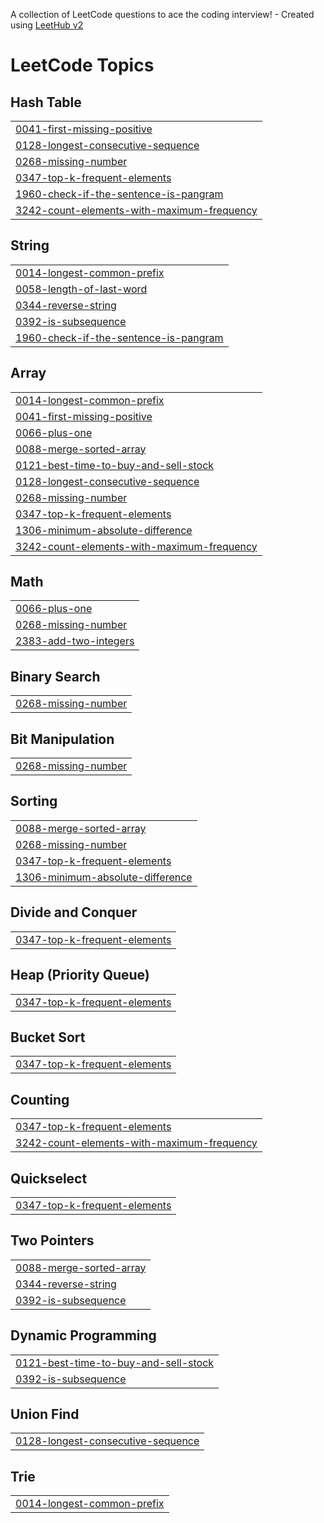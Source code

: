 A collection of LeetCode questions to ace the coding interview! - Created using [LeetHub v2](https://github.com/arunbhardwaj/LeetHub-2.0)
<!---LeetCode Topics Start-->
# LeetCode Topics
## Hash Table
|  |
| ------- |
| [0041-first-missing-positive](https://github.com/Gokul1111-cmd/leetcode_problem_solving/tree/master/0041-first-missing-positive) |
| [0128-longest-consecutive-sequence](https://github.com/Gokul1111-cmd/leetcode_problem_solving/tree/master/0128-longest-consecutive-sequence) |
| [0268-missing-number](https://github.com/Gokul1111-cmd/leetcode_problem_solving/tree/master/0268-missing-number) |
| [0347-top-k-frequent-elements](https://github.com/Gokul1111-cmd/leetcode_problem_solving/tree/master/0347-top-k-frequent-elements) |
| [1960-check-if-the-sentence-is-pangram](https://github.com/Gokul1111-cmd/leetcode_problem_solving/tree/master/1960-check-if-the-sentence-is-pangram) |
| [3242-count-elements-with-maximum-frequency](https://github.com/Gokul1111-cmd/leetcode_problem_solving/tree/master/3242-count-elements-with-maximum-frequency) |
## String
|  |
| ------- |
| [0014-longest-common-prefix](https://github.com/Gokul1111-cmd/leetcode_problem_solving/tree/master/0014-longest-common-prefix) |
| [0058-length-of-last-word](https://github.com/Gokul1111-cmd/leetcode_problem_solving/tree/master/0058-length-of-last-word) |
| [0344-reverse-string](https://github.com/Gokul1111-cmd/leetcode_problem_solving/tree/master/0344-reverse-string) |
| [0392-is-subsequence](https://github.com/Gokul1111-cmd/leetcode_problem_solving/tree/master/0392-is-subsequence) |
| [1960-check-if-the-sentence-is-pangram](https://github.com/Gokul1111-cmd/leetcode_problem_solving/tree/master/1960-check-if-the-sentence-is-pangram) |
## Array
|  |
| ------- |
| [0014-longest-common-prefix](https://github.com/Gokul1111-cmd/leetcode_problem_solving/tree/master/0014-longest-common-prefix) |
| [0041-first-missing-positive](https://github.com/Gokul1111-cmd/leetcode_problem_solving/tree/master/0041-first-missing-positive) |
| [0066-plus-one](https://github.com/Gokul1111-cmd/leetcode_problem_solving/tree/master/0066-plus-one) |
| [0088-merge-sorted-array](https://github.com/Gokul1111-cmd/leetcode_problem_solving/tree/master/0088-merge-sorted-array) |
| [0121-best-time-to-buy-and-sell-stock](https://github.com/Gokul1111-cmd/leetcode_problem_solving/tree/master/0121-best-time-to-buy-and-sell-stock) |
| [0128-longest-consecutive-sequence](https://github.com/Gokul1111-cmd/leetcode_problem_solving/tree/master/0128-longest-consecutive-sequence) |
| [0268-missing-number](https://github.com/Gokul1111-cmd/leetcode_problem_solving/tree/master/0268-missing-number) |
| [0347-top-k-frequent-elements](https://github.com/Gokul1111-cmd/leetcode_problem_solving/tree/master/0347-top-k-frequent-elements) |
| [1306-minimum-absolute-difference](https://github.com/Gokul1111-cmd/leetcode_problem_solving/tree/master/1306-minimum-absolute-difference) |
| [3242-count-elements-with-maximum-frequency](https://github.com/Gokul1111-cmd/leetcode_problem_solving/tree/master/3242-count-elements-with-maximum-frequency) |
## Math
|  |
| ------- |
| [0066-plus-one](https://github.com/Gokul1111-cmd/leetcode_problem_solving/tree/master/0066-plus-one) |
| [0268-missing-number](https://github.com/Gokul1111-cmd/leetcode_problem_solving/tree/master/0268-missing-number) |
| [2383-add-two-integers](https://github.com/Gokul1111-cmd/leetcode_problem_solving/tree/master/2383-add-two-integers) |
## Binary Search
|  |
| ------- |
| [0268-missing-number](https://github.com/Gokul1111-cmd/leetcode_problem_solving/tree/master/0268-missing-number) |
## Bit Manipulation
|  |
| ------- |
| [0268-missing-number](https://github.com/Gokul1111-cmd/leetcode_problem_solving/tree/master/0268-missing-number) |
## Sorting
|  |
| ------- |
| [0088-merge-sorted-array](https://github.com/Gokul1111-cmd/leetcode_problem_solving/tree/master/0088-merge-sorted-array) |
| [0268-missing-number](https://github.com/Gokul1111-cmd/leetcode_problem_solving/tree/master/0268-missing-number) |
| [0347-top-k-frequent-elements](https://github.com/Gokul1111-cmd/leetcode_problem_solving/tree/master/0347-top-k-frequent-elements) |
| [1306-minimum-absolute-difference](https://github.com/Gokul1111-cmd/leetcode_problem_solving/tree/master/1306-minimum-absolute-difference) |
## Divide and Conquer
|  |
| ------- |
| [0347-top-k-frequent-elements](https://github.com/Gokul1111-cmd/leetcode_problem_solving/tree/master/0347-top-k-frequent-elements) |
## Heap (Priority Queue)
|  |
| ------- |
| [0347-top-k-frequent-elements](https://github.com/Gokul1111-cmd/leetcode_problem_solving/tree/master/0347-top-k-frequent-elements) |
## Bucket Sort
|  |
| ------- |
| [0347-top-k-frequent-elements](https://github.com/Gokul1111-cmd/leetcode_problem_solving/tree/master/0347-top-k-frequent-elements) |
## Counting
|  |
| ------- |
| [0347-top-k-frequent-elements](https://github.com/Gokul1111-cmd/leetcode_problem_solving/tree/master/0347-top-k-frequent-elements) |
| [3242-count-elements-with-maximum-frequency](https://github.com/Gokul1111-cmd/leetcode_problem_solving/tree/master/3242-count-elements-with-maximum-frequency) |
## Quickselect
|  |
| ------- |
| [0347-top-k-frequent-elements](https://github.com/Gokul1111-cmd/leetcode_problem_solving/tree/master/0347-top-k-frequent-elements) |
## Two Pointers
|  |
| ------- |
| [0088-merge-sorted-array](https://github.com/Gokul1111-cmd/leetcode_problem_solving/tree/master/0088-merge-sorted-array) |
| [0344-reverse-string](https://github.com/Gokul1111-cmd/leetcode_problem_solving/tree/master/0344-reverse-string) |
| [0392-is-subsequence](https://github.com/Gokul1111-cmd/leetcode_problem_solving/tree/master/0392-is-subsequence) |
## Dynamic Programming
|  |
| ------- |
| [0121-best-time-to-buy-and-sell-stock](https://github.com/Gokul1111-cmd/leetcode_problem_solving/tree/master/0121-best-time-to-buy-and-sell-stock) |
| [0392-is-subsequence](https://github.com/Gokul1111-cmd/leetcode_problem_solving/tree/master/0392-is-subsequence) |
## Union Find
|  |
| ------- |
| [0128-longest-consecutive-sequence](https://github.com/Gokul1111-cmd/leetcode_problem_solving/tree/master/0128-longest-consecutive-sequence) |
## Trie
|  |
| ------- |
| [0014-longest-common-prefix](https://github.com/Gokul1111-cmd/leetcode_problem_solving/tree/master/0014-longest-common-prefix) |
<!---LeetCode Topics End-->